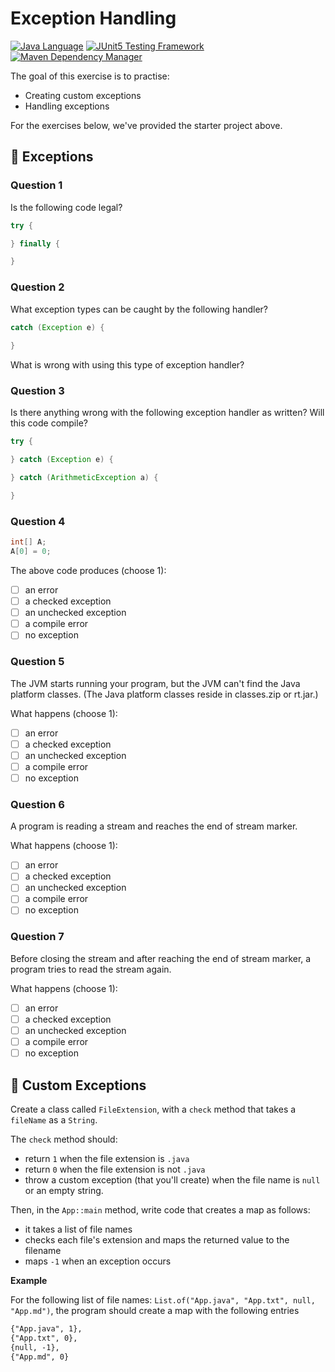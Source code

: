 # Exception Handling

[![Java Language](https://img.shields.io/badge/PLATFORM-OpenJDK-3A75B0.svg?style=for-the-badge)][1]
[![JUnit5 Testing Framework](https://img.shields.io/badge/testing%20framework-JUnit5-26A162.svg?style=for-the-badge)][2]
[![Maven Dependency Manager](https://img.shields.io/badge/dependency%20manager-Maven-AA215A.svg?style=for-the-badge)][3]

The goal of this exercise is to practise:
- Creating custom exceptions
- Handling exceptions

For the exercises below, we've provided the starter project above.

## :pushpin: Exceptions

### Question 1

Is the following code legal?

```java
try {

} finally {

}
```

### Question 2

What exception types can be caught by the following handler?
```java
catch (Exception e) {
    
}
```

What is wrong with using this type of exception handler?

### Question 3

Is there anything wrong with the following exception handler as written? Will this code compile?

```java
try {

} catch (Exception e) {

} catch (ArithmeticException a) {

}
```

### Question 4

```java
int[] A; 
A[0] = 0;
```

The above code produces (choose 1):

- [ ] an error
- [ ] a checked exception
- [ ] an unchecked exception
- [ ] a compile error
- [ ] no exception

### Question 5

The JVM starts running your program, but the JVM can't find the Java platform classes. 
(The Java platform classes reside in classes.zip or rt.jar.)

What happens (choose 1):

- [ ] an error
- [ ] a checked exception
- [ ] an unchecked exception
- [ ] a compile error
- [ ] no exception

### Question 6

A program is reading a stream and reaches the end of stream marker.

What happens (choose 1):

- [ ] an error
- [ ] a checked exception
- [ ] an unchecked exception
- [ ] a compile error
- [ ] no exception

### Question 7

Before closing the stream and after reaching the end of stream marker, a program tries to read the stream again.

What happens (choose 1):

- [ ] an error
- [ ] a checked exception
- [ ] an unchecked exception
- [ ] a compile error
- [ ] no exception

## :pushpin: Custom Exceptions

Create a class called `FileExtension`, with a `check` method that takes a `fileName` as a `String`.

The `check` method should:
- return `1` when the file extension is `.java`
- return `0` when the file extension is not `.java`
- throw a custom exception (that you'll create) when the file name is `null` or an empty string.

Then, in the `App::main` method, write code that creates a map as follows:
- it takes a list of file names
- checks each file's extension and maps the returned value to the filename
- maps `-1` when an exception occurs

**Example**

For the following list of file names: `List.of("App.java", "App.txt", null, "App.md")`, the program should create 
a map with the following entries

```txt
{"App.java", 1},
{"App.txt", 0},
{null, -1},
{"App.md", 0}
```

[1]: https://docs.oracle.com/javase/11/docs/api/index.html
[2]: https://junit.org/junit5/
[3]: https://maven.apache.org/